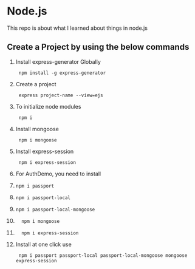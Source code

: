 # Node.js
This repo is about what I learned about things in node.js
## Create a Project by using the below commands
1. Install express-generator Globally
   ```
    npm install -g express-generator
   ```
2. Create a project
   ```
    express project-name --view=ejs
   ```
3. To initialize node modules
   ```
    npm i 
   ```
4. Install mongoose
   ```
    npm i mongoose
   ```
5. Install express-session
   ```
    npm i express-session
   ```
6. For AuthDemo, you need to install
  1.
     ```
     npm i passport
     ```
  3.
     ```
     npm i passport-local
     ```
  4.
     ```
     npm i passport-local-mongoose
     ```
  5.
     ```
       npm i mongoose
     ```
  6.
     ```
       npm i express-session
     ```
  10. Install at one click use 
      ```
       npm i passport passport-local passport-local-mongoose mongoose express-session
      ```
